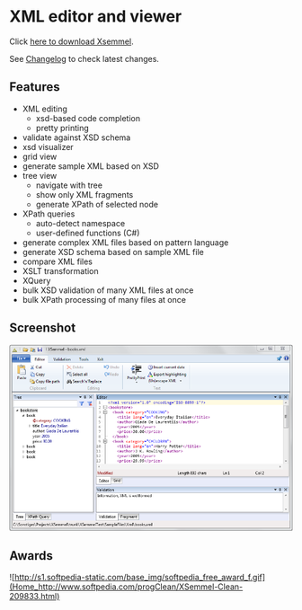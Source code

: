 # XML editor and viewer

Click [here to download Xsemmel](https://xsemmel.codeplex.com/releases).

See [Changelog](Changelog) to check latest changes.


## Features

* XML editing
	* xsd-based code completion
	* pretty printing
* validate against XSD schema
* xsd visualizer
* grid view
* generate sample XML based on XSD
* tree view
	* navigate with tree
	* show only XML fragments
	* generate XPath of selected node
* XPath queries
	* auto-detect namespace
	* user-defined functions (C#)
* generate complex XML files based on pattern language
* generate XSD schema based on sample XML file
* compare XML files
* XSLT transformation
* XQuery
* bulk XSD validation of many XML files at once
* bulk XPath processing of many files at once

## Screenshot

![](Home_screenshot1.png)

## Awards

![http://s1.softpedia-static.com/base_img/softpedia_free_award_f.gif](Home_http://www.softpedia.com/progClean/XSemmel-Clean-209833.html)
